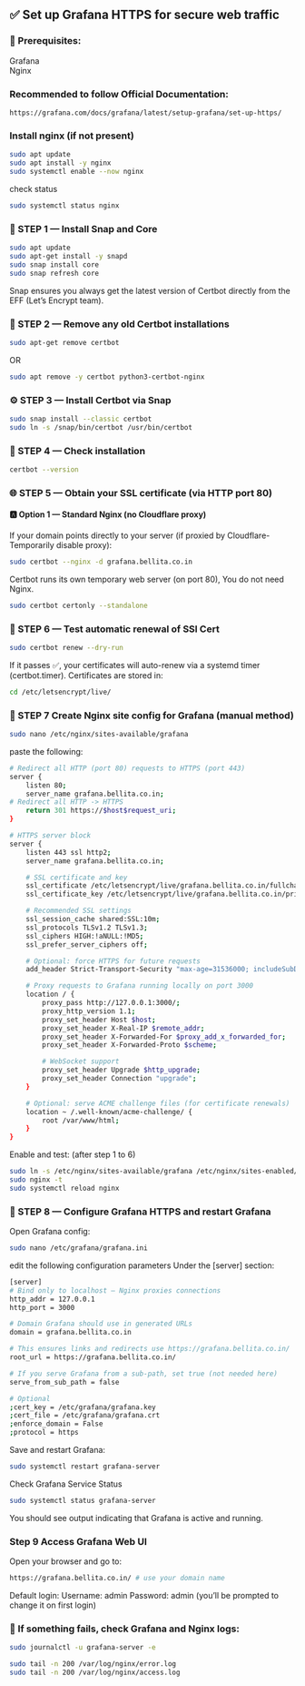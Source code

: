 ## ✅ Set up Grafana HTTPS for secure web traffic  

### 🧱 Prerequisites:
Grafana  
Nginx   

### Recommended to follow Official Documentation:
```
https://grafana.com/docs/grafana/latest/setup-grafana/set-up-https/ 
```

### Install nginx (if not present)
```sh
sudo apt update
sudo apt install -y nginx
sudo systemctl enable --now nginx
```
check status
```sh
sudo systemctl status nginx
```

### 🧱 STEP 1 — Install Snap and Core
```sh
sudo apt update
sudo apt-get install -y snapd
sudo snap install core
sudo snap refresh core
```
Snap ensures you always get the latest version of Certbot directly from the EFF (Let’s Encrypt team).

### 🧹 STEP 2 — Remove any old Certbot installations
```sh
sudo apt-get remove certbot
```
OR
```sh
sudo apt remove -y certbot python3-certbot-nginx
```

### ⚙️ STEP 3 — Install Certbot via Snap
```sh
sudo snap install --classic certbot
sudo ln -s /snap/bin/certbot /usr/bin/certbot
```

### 🧰 STEP 4 — Check installation
```sh
certbot --version
```

### 🌐 STEP 5 — Obtain your SSL certificate (via HTTP port 80)

#### 🅰️ Option 1 — Standard Nginx (no Cloudflare proxy)
If your domain points directly to your server (if proxied by Cloudflare-Temporarily disable proxy):
```sh
sudo certbot --nginx -d grafana.bellita.co.in
```

Certbot runs its own temporary web server (on port 80), You do not need Nginx.
```sh
sudo certbot certonly --standalone
```

### 🔁 STEP 6 — Test automatic renewal of SSl Cert
```sh
sudo certbot renew --dry-run
```
If it passes ✅, your certificates will auto-renew via a systemd timer (certbot.timer).
Certificates are stored in:
```sh
cd /etc/letsencrypt/live/
```
### 🔁 STEP 7 Create Nginx site config for Grafana (manual method)
```sh
sudo nano /etc/nginx/sites-available/grafana
```
paste the following:
```sh
# Redirect all HTTP (port 80) requests to HTTPS (port 443)
server {
    listen 80;
    server_name grafana.bellita.co.in;
# Redirect all HTTP -> HTTPS
    return 301 https://$host$request_uri;
}

# HTTPS server block
server {
    listen 443 ssl http2;
    server_name grafana.bellita.co.in;

    # SSL certificate and key
    ssl_certificate /etc/letsencrypt/live/grafana.bellita.co.in/fullchain.pem;
    ssl_certificate_key /etc/letsencrypt/live/grafana.bellita.co.in/privkey.pem;

    # Recommended SSL settings
    ssl_session_cache shared:SSL:10m;
    ssl_protocols TLSv1.2 TLSv1.3;
    ssl_ciphers HIGH:!aNULL:!MD5;
    ssl_prefer_server_ciphers off;

    # Optional: force HTTPS for future requests
    add_header Strict-Transport-Security "max-age=31536000; includeSubDomains; preload" always;

    # Proxy requests to Grafana running locally on port 3000
    location / {
        proxy_pass http://127.0.0.1:3000/;
        proxy_http_version 1.1;
        proxy_set_header Host $host;
        proxy_set_header X-Real-IP $remote_addr;
        proxy_set_header X-Forwarded-For $proxy_add_x_forwarded_for;
        proxy_set_header X-Forwarded-Proto $scheme;

        # WebSocket support
        proxy_set_header Upgrade $http_upgrade;
        proxy_set_header Connection "upgrade";
    }

    # Optional: serve ACME challenge files (for certificate renewals)
    location ~ /.well-known/acme-challenge/ {
        root /var/www/html;
    }
}
```
Enable and test: (after step 1 to 6)
```sh
sudo ln -s /etc/nginx/sites-available/grafana /etc/nginx/sites-enabled/grafana
sudo nginx -t
sudo systemctl reload nginx
```

### 🧾 STEP 8 — Configure Grafana HTTPS and restart Grafana  
Open Grafana config:
```sh
sudo nano /etc/grafana/grafana.ini
```

edit the following configuration parameters Under the [server] section:
```sh
[server]
# Bind only to localhost — Nginx proxies connections
http_addr = 127.0.0.1
http_port = 3000

# Domain Grafana should use in generated URLs
domain = grafana.bellita.co.in

# This ensures links and redirects use https://grafana.bellita.co.in/
root_url = https://grafana.bellita.co.in/

# If you serve Grafana from a sub-path, set true (not needed here)
serve_from_sub_path = false

# Optional
;cert_key = /etc/grafana/grafana.key
;cert_file = /etc/grafana/grafana.crt
;enforce_domain = False
;protocol = https
```

Save and restart Grafana:
```sh
sudo systemctl restart grafana-server
```
Check Grafana Service Status
```sh
sudo systemctl status grafana-server
```
You should see output indicating that Grafana is active and running.

### Step 9 Access Grafana Web UI
Open your browser and go to:
```sh
https://grafana.bellita.co.in/ # use your domain name
```

Default login:
Username: admin
Password: admin (you’ll be prompted to change it on first login)

### 🧾 If something fails, check Grafana and Nginx logs:
```sh
sudo journalctl -u grafana-server -e
```
```sh
sudo tail -n 200 /var/log/nginx/error.log
sudo tail -n 200 /var/log/nginx/access.log
```
